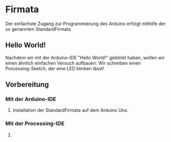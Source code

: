 # Firmata

Der einfachste Zugang zur Programmierung des Arduino erfolgt mithilfe der so genannten StandardFirmata

## Hello World!

Nachdem wir mit der Arduino-IDE "Hello World!" geblinkt haben, wollen wir einen ähnlich einfachen Versuch aufbauen: Wir schreiben einen Processing-Sketch, der eine LED blinken lässt!

## Vorbereitung

### Mit der Arduino-IDE

1. Installation der StandardFirmata auf dem Arduino Uno.

### Mit der Processing-IDE

1. 